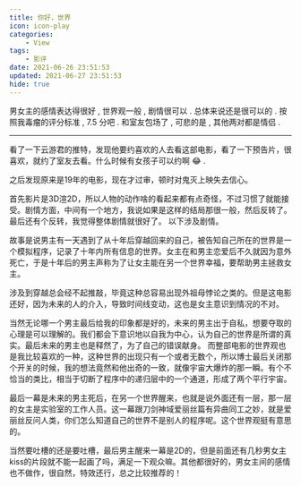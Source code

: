 ```yaml
---
title: 你好，世界
icon: icon-play
categories:
    - View
tags:
    - 影评
date: 2021-06-26 23:51:53
updated: 2021-06-27 23:51:53
hide: true
---
```


男女主的感情表达得很好 , 世界观一般 , 剧情很可以 . 总体来说还是很可以的 . 按照我毒瘤的评分标准 , 7.5 分吧 . 和室友包场了 , 可悲的是 , 其他两对都是情侣 . 

<!-- more -->

---

看了一下云游君的推特，发现他要约喜欢的人去看这部电影，看了一下预告片，很喜欢，就约了室友去看。什么时候有女孩子可以约啊 :joy: .

之后发现原来是19年的电影，现在才过审，顿时对鬼灭上映失去信心。

首先影片是3D渲2D，所以人物的动作啥的看起来都有点奇怪，不过习惯了就能接受。剧情方面，中间有一个地方，我说如果是这样的结局那很一般，然后反转了。最后还有个反转，我觉得整体剧情就很好了。
以下涉及剧情。

故事是说男主有一天遇到了从十年后穿越回来的自己，被告知自己所在的世界是一个模拟程序，记录了十年内所有信息的世界。女主在和男主恋爱后不久就因为意外死亡，于是十年后的男主声称为了让女主能在另一个世界幸福，要帮助男主拯救女主。

涉及到穿越总会经不起推敲，毕竟这种总容易出现外祖母悖论之类的。但是这电影还好，因为未来的人的介入，导致时间线变动，这也是女主意识到情况的不对。

当然无论哪一个男主最后给我的印象都是好的，未来的男主出于自私，想要夺取的心理是可以理解的。我们都会下意识地以自我为中心，认为自己的世界是所谓的真实。最后未来的男主也是释然了，为了自己的错误献身。
而整部电影的世界观也是我比较喜欢的一种，这种世界的出现只有一个或者无数个，所以博士最后关闭那个开关的时候，我的想法竟然和他出奇的一致，就像宇宙大爆炸的那一瞬。有个不恰当的类比，相当于切断了程序中的递归层中的一个通道，形成了两个平行宇宙。

最后一幕是未来的男主死后，在另一个世界醒来，也就是说外面还有一层，那一层的女主是实验室的工作人员。这一幕跟刀剑神域爱丽丝篇有异曲同工之妙，就是爱丽丝反问人类，你们怎么知道自己的世界不是别人的程序呢。这个世界观挺有意思的。

当然要吐槽的还是要吐槽，最后男主醒来一幕是2D的，但是前面还有几秒男女主kiss的片段就不能一起画了吗，满足一下观众嘛。其他都很好的，男女主间的感情也不做作，很自然，特效还行，总之比较推荐的！

<!-- Q.E.D. -->